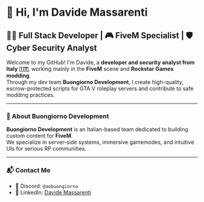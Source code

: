 # 👋 Hi, I'm Davide Massarenti

## 👨‍💻 Full Stack Developer | 🎮 FiveM Specialist | 🛡️ Cyber Security Analyst  


Welcome to my GitHub! I'm Davide, a **developer and security analyst from Italy 🇮🇹**, working mainly in the **FiveM** scene and **Rockstar Games modding**.  
Through my dev team **Buongiorno Development**, I create high-quality, escrow-protected scripts for GTA V roleplay servers and contribute to safe modding practices.

---

### 🚀 About Buongiorno Development

**Buongiorno Development** is an Italian-based team dedicated to building custom content for **FiveM**.  
We specialize in server-side systems, immersive gamemodes, and intuitive UIs for serious RP communities.


---

### 📬 Contact Me

- 💬 Discord: `@aobuongiorno`
- 🔗 LinkedIn: [Davide Massarenti](https://www.linkedin.com/in/davide-massarenti/)
